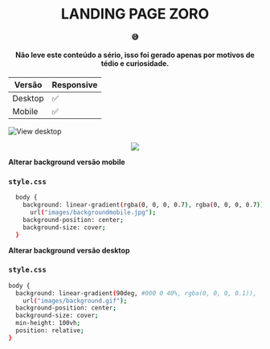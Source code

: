 **<h1 align="center">LANDING PAGE ZORO</h1>**

<h4 align="center">😅</h4>

<h4 align="center">Não leve este conteúdo a sério, isso foi gerado apenas por motivos de tédio e curiosidade.</h4>

| Versão| Responsive |
|--|--|
| Desktop| ✅ |
| Mobile| ✅|     


![View desktop](https://i.imgur.com/0ov2uhv.jpg)

<p align="center">
  <img src="https://i.imgur.com/wlrd7dT.jpg" />
</p>

**Alterar background versão mobile**<br>

### `style.css`

```bash
  body {
    background: linear-gradient(rgba(0, 0, 0, 0.7), rgba(0, 0, 0, 0.7)),
      url("images/backgroundmobile.jpg");
    background-position: center;
    background-size: cover;
  }
```

**Alterar background versão desktop**<br>

### `style.css`

```bash
body {
  background: linear-gradient(90deg, #000 0 40%, rgba(0, 0, 0, 0.1)),
    url("images/background.gif");
  background-position: center;
  background-size: cover;
  min-height: 100vh;
  position: relative;
}
```
